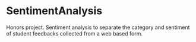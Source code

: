 # SentimentAnalysis
Honors project. Sentiment analysis to separate the category and sentiment of student feedbacks collected from a web based form. 
